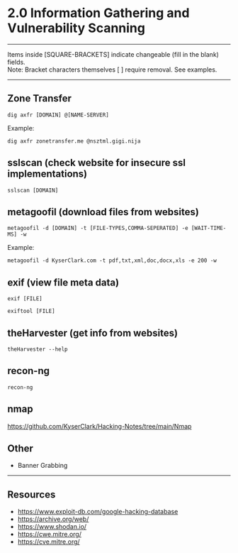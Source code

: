 # 2.0 Information Gathering and Vulnerability Scanning

*********************************************************************************
Items inside [SQUARE-BRACKETS] indicate changeable (fill in the blank) fields.  
Note: Bracket characters themselves [ ] require removal. See examples.
*********************************************************************************

## Zone Transfer
```
dig axfr [DOMAIN] @[NAME-SERVER]
```
Example:
```
dig axfr zonetransfer.me @nsztml.gigi.nija
```

## sslscan (check website for insecure ssl implementations)
```
sslscan [DOMAIN]
```

## metagoofil (download files from websites)
```
metagoofil -d [DOMAIN] -t [FILE-TYPES,COMMA-SEPERATED] -e [WAIT-TIME-MS] -w
```
Example:
```
metagoofil -d KyserClark.com -t pdf,txt,xml,doc,docx,xls -e 200 -w
```

## exif (view file meta data)
```
exif [FILE]
```
```
exiftool [FILE]
```

## theHarvester (get info from websites)
```
theHarvester --help
```

## recon-ng
```
recon-ng
```

## nmap
https://github.com/KyserClark/Hacking-Notes/tree/main/Nmap

## Other
* Banner Grabbing

****************************************************
## Resources

* https://www.exploit-db.com/google-hacking-database
* https://archive.org/web/
* https://www.shodan.io/
* https://cwe.mitre.org/
* https://cve.mitre.org/
